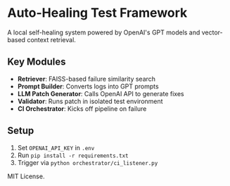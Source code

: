 # Auto-Healing Test Framework

A local self-healing system powered by OpenAI's GPT models and vector-based context retrieval.

## Key Modules
- **Retriever**: FAISS-based failure similarity search
- **Prompt Builder**: Converts logs into GPT prompts
- **LLM Patch Generator**: Calls OpenAI API to generate fixes
- **Validator**: Runs patch in isolated test environment
- **CI Orchestrator**: Kicks off pipeline on failure

## Setup
1. Set `OPENAI_API_KEY` in `.env`
2. Run `pip install -r requirements.txt`
3. Trigger via `python orchestrator/ci_listener.py`

MIT License.
